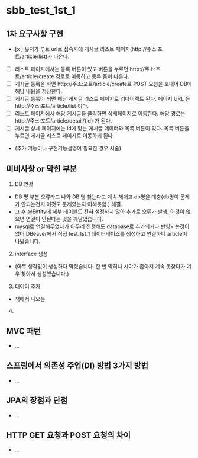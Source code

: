 # sbb_test_1st_1
## 1차 요구사항 구현
- [x ] 유저가 루트 url로 접속시에 게시글 리스트 페이지(http://주소:포트/article/list)가 나온다.
- [ ] 리스트 페이지에서는 등록 버튼이 있고 버튼을 누르면 http://주소:포트/article/create 경로로 이동하고 등록 폼이 나온다.
- [ ] 게시글 등록을 하면 http://주소:포트/article/create로 POST 요청을 보내어 DB에 해당 내용을 저장한다.
- [ ] 게시글 등록이 되면 해당 게시글 리스트 페이지로 리다이렉트 된다. 페이지 URL 은 http://주소:포트/article/list 이다.
- [ ] 리스트 페이지에서 해당 게시글을 클릭하면 상세페이지로 이동한다. 해당 경로는 http://주소:포트/article/detail/{id} 가 된다.
- [ ] 게시글 상세 페이지에는 id에 맞는 게시글 데이터와 목록 버튼이 있다. 목록 버튼을 누르면 게시글 리스트 페이지로 이동하게 된다.

- (추가 기능이나 구현기능설명이 필요한 경우 서술)

## 미비사항 or 막힌 부분
1. DB 연결
- DB 명 부분 오류라고 나와 DB 명 찾는다고 계속 헤매고 db명을 대충(db명이 문제가 안되는건지 이것도 문제였는지 이해못함.) 해결.
- 그 후 @Entity에 세부 테이블도 전혀 설정하지 않아 추가로 오류가 발생, 이것이 없으면 연결이 안된다는 것을 깨달았습니다.
- mysql로 연결해두었다가 아무리 진행해도 database로 추가되거나 반영되는것이 없어 DBeaver에서 직접 test_1st_1 데이터베이스를 생성하고 연결하니 article이 나왔습니다.
2. interface 생성
- (아무 생각없이 생성하다 막혔습니다. 한 번 막히니 시야가 좁아져 계속 못찾다가 겨우 찾아서 생성했습니다.)
3. 데이터 추가
- 책에서 나오는 
4. 

## MVC 패턴
- ...

## 스프링에서 의존성 주입(DI) 방법 3가지 방법
- ...

## JPA의 장점과 단점
- ...

## HTTP GET 요청과 POST 요청의 차이
- ...